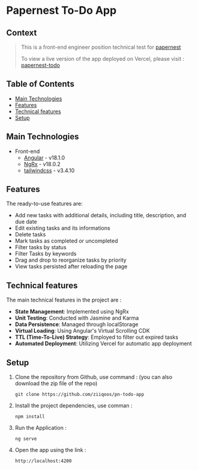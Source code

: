 # Papernest To-Do App
## Context

> This is a front-end engineer position technical test for [papernest](https://papernest.com/)
>
> To view a live version of the app deployed on Vercel, please visit : [papernest-todo](https://pn-todo-app.vercel.app/)

## Table of Contents
* [Main Technologies](#main-technologies)
* [Features](#features)
* [Technical features](#technical-features)
* [Setup](#setup)


## Main Technologies
- Front-end
  - [Angular](https://angular.io) - v18.1.0
  - [NgRx](https://ngrx.io) - v18.0.2
  - [tailwindcss](https://tailwindcss.com/) - v3.4.10

## Features
The ready-to-use features are:
- Add new tasks with additional details, including title, description, and due date
- Edit existing tasks and its informations
- Delete tasks
- Mark tasks as completed or uncompleted
- Filter tasks by status
- Filter Tasks by keywords
- Drag and drop to reorganize tasks by priority
- View tasks persisted after reloading the page

## Technical features
The main technical features in the project are :
 - **State Management**: Implemented using NgRx
 - **Unit Testing**: Conducted with Jasmine and Karma
 - **Data Persistence**: Managed through localStorage
 - **Virtual Loading**: Using Angular's Virtual Scrolling CDK
 - **TTL (Time-To-Live) Strategy**: Employed to filter out expired tasks
 - **Automated Deployment**: Utilizing Vercel for automatic app deployment

## Setup
1. Clone the repository from Github, use command : (you can also download the zip file of the repo)

       git clone https://github.com/ziiqoos/pn-todo-app

2. Install the project dependencies, use comman :

       npm install

3. Run the Application : 

       ng serve

4. Open the app using the link : 

       http://localhost:4200

